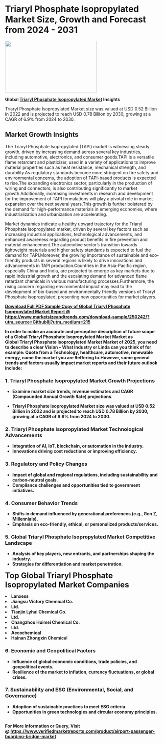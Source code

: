 <H1>Triaryl Phosphate Isopropylated Market Size, Growth and Forecast from 2024 - 2031</H1><img class="aligncenter size-medium wp-image-584254" src="https://thirdeyenews.in/wp-content/uploads/2024/09/Global-Market-Research-300x168.jpeg" alt="" width="300" height="168" /><p><strong>Global&nbsp;<a href="https://www.marketsizeandtrends.com/download-sample/250242/?utm_source=Github8j?utm_medium=215">Triaryl Phosphate Isopropylated Market</a> Insights</strong></p><p>Triaryl Phosphate Isopropylated Market size was valued at USD 0.52 Billion in 2022 and is projected to reach USD 0.78 Billion by 2030, growing at a CAGR of 6.9% from 2024 to 2030.</p><p><h2>Market Growth Insights</h2> <p>The Triaryl Phosphate Isopropylated (TAPI) market is witnessing steady growth, driven by increasing demand across several key industries, including automotive, electronics, and consumer goods.TAPI is a versatile flame retardant and plasticizer, used in a variety of applications to improve material properties such as heat resistance, mechanical strength, and durability.As regulatory standards become more stringent on fire safety and environmental concerns, the adoption of TAPI-based products is expected to rise.The expanding electronics sector, particularly in the production of wiring and connectors, is also contributing significantly to market growth.Additionally, increasing investments in research and development for the improvement of TAPI formulations will play a pivotal role in market expansion over the next several years.This growth is further bolstered by the demand for high-performance materials in emerging economies, where industrialization and urbanization are accelerating.</p> <p><strong><a href="#"></a></strong></p> <p>Market dynamics indicate a healthy upward trajectory for the Triaryl Phosphate Isopropylated market, driven by several key factors such as increasing industrial applications, technological advancements, and enhanced awareness regarding product benefits in fire prevention and material enhancement.The automotive sector’s transition towards lightweight materials and higher safety standards is expected to fuel the demand for TAPI.Moreover, the growing importance of sustainable and eco-friendly products in several regions is likely to drive innovations and advancements in TAPI production.Countries in the Asia-Pacific region, especially China and India, are projected to emerge as key markets due to rapid industrial growth and the escalating demand for advanced flame retardant chemicals in various manufacturing processes.Furthermore, the rising concern regarding environmental impact may lead to the development of bio-based and environmentally friendly versions of Triaryl Phosphate Isopropylated, presenting new opportunities for market players.</p> <p><strong><a href="#"></p><p><span class=""><strong>Download Full PDF Sample Copy of Global Triaryl Phosphate Isopropylated Market Report</strong> @ <a href="https://www.marketsizeandtrends.com/download-sample/250242/?utm_source=Github8j?utm_medium=215" target="_blank">https://www.marketsizeandtrends.com/download-sample/250242/?utm_source=Github8j?utm_medium=215</a></span></p><p>In order to make an accurate and perceptive description of future scope of a Global&nbsp;Triaryl Phosphate Isopropylated Market Market as Global&nbsp;Triaryl Phosphate Isopropylated Market Market of 2025, you need to describe a clear Vision &ndash; What Industry or Linda can you think of for example: Quote from a Technology, healthcare, automotive, renewable energy, name the market you are Reffering to.However, some general trends and factors usually impact market reports and their future outlook include:</p><h3>1.&nbsp;<strong>Triaryl Phosphate Isopropylated Market Growth Projections</strong></h3><ul><li>Examine market size trends, revenue estimates and CAGR (Compounded Annual Growth Rate) projections.</li><li><p>Triaryl Phosphate Isopropylated Market size was valued at USD 0.52 Billion in 2022 and is projected to reach USD 0.78 Billion by 2030, growing at a CAGR of 6.9% from 2024 to 2030.</p></li></ul><h3>2.&nbsp;<strong>Triaryl Phosphate Isopropylated Market Technological Advancements</strong></h3><ul><li>Integration of AI, IoT, blockchain, or automation in the industry.</li><li>Innovations driving cost reductions or improving efficiency.</li></ul><h3>3.&nbsp;<strong>Regulatory and Policy Changes</strong></h3><ul><li>Impact of global and regional regulations, including sustainability and carbon-neutral goals.</li><li>Compliance challenges and opportunities tied to government initiatives.</li></ul><h3>4.&nbsp;<strong>Consumer Behavior Trends</strong></h3><ul><li>Shifts in demand influenced by generational preferences (e.g., Gen Z, Millennials).</li><li>Emphasis on eco-friendly, ethical, or personalized products/services.</li></ul><h3>5.&nbsp;<strong>Global Triaryl Phosphate Isopropylated Market Competitive Landscape</strong></h3><ul><li>Analysis of key players, new entrants, and partnerships shaping the industry.</li><li>Strategies for differentiation and market penetration.</li></ul><p data-pm-slice="1 1 []"><span style="color: inherit; font-family: inherit; font-size: 25px;">Top Global Triaryl Phosphate Isopropylated Market Companies</span></p><div class="" data-test-id=""><p><li>Lanxess</li><li> Jiangsu Victory Chemical Co.</li><li> Ltd.</li><li> Tianjin Lyhai Chemical Co.</li><li> Ltd.</li><li> Changzhou Huimei Chemical Co.</li><li> Ltd.</li><li> Aecochemical</li><li> Hainan Zhongxin Chemical</li></p></div><h3>6.&nbsp;<strong>Economic and Geopolitical Factors</strong></h3><ul><li>Influence of global economic conditions, trade policies, and geopolitical events.</li><li>Resilience of the market to inflation, currency fluctuations, or global crises.</li></ul><h3>7.&nbsp;<strong>Sustainability and ESG (Environmental, Social, and Governance)</strong></h3><ul><li>Adoption of sustainable practices to meet ESG criteria.</li><li>Opportunities in green technologies and circular economy principles.</li></ul><h2><strong style="font-size: 14px;">For More Information or Query, Visit @&nbsp;</strong><a style="background-color: #ffffff; font-size: 14px;" href="https://www.marketsizeandtrends.com/report/triaryl-phosphate-isopropylated-market/" target="_blank">https://www.verifiedmarketreports.com/product/airport-passenger-boarding-bridge-market</a></h2>